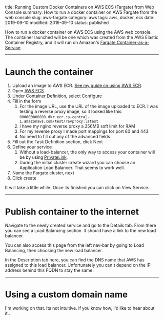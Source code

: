title: Running Custom Docker Containers on AWS ECS (Fargate) from Web Console
summary: How to run a docker container on AWS Fargate from the web console
slug: aws-fargate
category: aws
tags: aws, docker, ecs
date: 2019-09-10
modified: 2019-09-10
status: published


How to run a docker container on AWS ECS using the AWS web console. The
container launched will be one which was created from the AWS Elastic Container
Registry, and it will run on Amazon's [Fargate Container-as-a-Service](https://aws.amazon.com/fargate/).


---


# Launch the container

1. Upload an image to AWS ECR. [See my guide on using AWS ECR](/aws-ecr.html).
1. Open [AWS ECS](https://ca-central-1.console.aws.amazon.com/ecs/)
1. Under Container Definition, select Configure
1. Fill in the form
    1. For the image URL, use the URL of the image uploaded to
       ECR. I was testing a reverse proxy image, so it looked like this:
       `000000000000.dkr.ecr.ca-central-1.amazonaws.com/test/revproxy:latest`
    1. I have my nginx reverse proxy a 256MB soft limit for RAM
    1. For my reverse proxy I made port mappings for port 80 and 443
    1. No need to fill out any of the advanced fields
1. Fill out the Task Definition section, click Next
1. Define your service
    1. Without a load-balancer, the only way to access your container will be by
       using [PrivateLink](https://aws.amazon.com/blogs/compute/access-private-applications-on-aws-fargate-using-amazon-api-gateway-privatelink/).
    1. During the initial cluster create wizard you can choose an Application
       Load Balancer. That seems to work well.
1. Name the Fargate cluster, next
1. Click create

It will take a little while. Once its finished you can click on View Service.


---


# Publish container to the internet

Navigate to the newly created service and go to the Details tab. From there you
can see a Load Balancing section. It should have a link to the new load
balancer.

You can also access this page from the left nav-bar by going to Load Balancing,
then choosing the new load balancer.

In the Description tab here, you can find the DNS name that AWS has assigned
to this load balancer. Unfortunately you can't depend on the IP address behind
this FQDN to stay the same.


---


# Using a custom domain name
I'm working on that. Its not intuitive. If you know how, I'd like to hear about
it..
